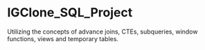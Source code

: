# IGClone_SQL_Project
 Utilizing the concepts of advance joins, CTEs, subqueries, window functions, views and temporary tables.
